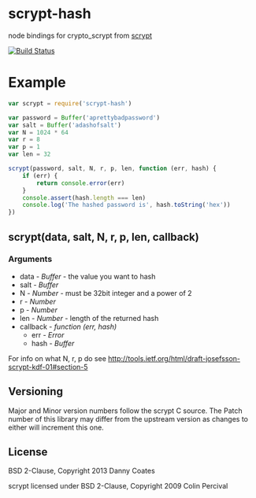 # scrypt-hash

node bindings for crypto_scrypt from [scrypt](http://www.tarsnap.com/scrypt.html)

[![Build Status](https://travis-ci.org/dannycoates/scrypt-hash.png)](https://travis-ci.org/dannycoates/scrypt-hash)

# Example

```js
var scrypt = require('scrypt-hash')

var password = Buffer('aprettybadpassword')
var salt = Buffer('adashofsalt')
var N = 1024 * 64
var r = 8
var p = 1
var len = 32

scrypt(password, salt, N, r, p, len, function (err, hash) {
	if (err) {
		return console.error(err)
	}
	console.assert(hash.length === len)
	console.log('The hashed password is', hash.toString('hex'))
})
```

## scrypt(data, salt, N, r, p, len, callback)

### Arguments

* data - *Buffer* - the value you want to hash
* salt - *Buffer*
* N - *Number* - must be 32bit integer and a power of 2
* r - *Number*
* p - *Number*
* len - *Number* - length of the returned hash
* callback - *function (err, hash)*
    * err - *Error*
    * hash - *Buffer*

For info on what N, r, p do see http://tools.ietf.org/html/draft-josefsson-scrypt-kdf-01#section-5

## Versioning

Major and Minor version numbers follow the scrypt C source. The Patch number of this library may differ from the upstream version as changes to either will increment this one.

## License

BSD 2-Clause, Copyright 2013 Danny Coates

scrypt licensed under BSD 2-Clause, Copyright 2009 Colin Percival
